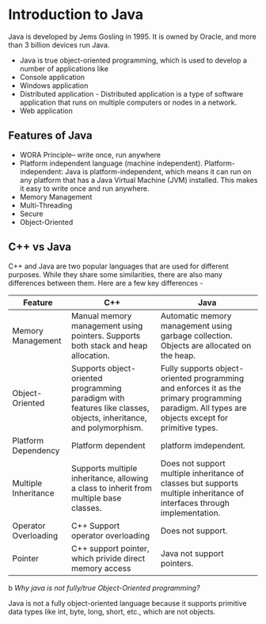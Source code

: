 # Introduction to Java
Java is developed by Jems Gosling in 1995.  It is owned by Oracle, and more than 3 billion devices run Java.
- Java is true object-oriented programming, which is used to develop a number of applications like
- Console application
- Windows application
- Distributed application - Distributed application is a type of software application that runs on multiple computers or nodes in a network.
- Web application

## Features of Java
- WORA Principle– write once, run anywhere
- Platform independent language (machine independent). 
    Platform-independent: Java is platform-independent, which means it can run on any platform that has a Java Virtual Machine (JVM) installed. This makes it easy to write once and run anywhere.
- Memory Management
- Multi-Threading
- Secure
- Object-Oriented

## C++ vs Java
C++ and Java are two popular languages that are used for different purposes. While they share some similarities, there are also many differences between them. Here are a few key differences - 

| Feature | C++  | Java |
| --------- | ------------- | ------------- |
| Memory Management | Manual memory management using pointers. Supports both stack and heap allocation. | Automatic memory management using garbage collection. Objects are allocated on the heap. |
| Object-Oriented | Supports object-oriented programming paradigm with features like classes, objects, inheritance, and polymorphism.| Fully supports object-oriented programming and enforces it as the primary programming paradigm. All types are objects except for primitive types.|
| Platform Dependency | Platform dependent | platform imdependent.| 
| Multiple Inheritance | Supports multiple inheritance, allowing a class to inherit from multiple base classes. | Does not support multiple inheritance of classes but supports multiple inheritance of interfaces through implementation. |
| Operator Overloading | C++ Support operator overloading | Does not support. |
| Pointer | C++ support pointer, which privide direct memory access | Java not support pointers. |

b
*Why java is not fully/true Object-Oriented programming?*

Java is not a fully object-oriented language because it supports primitive data types like int, byte, long, short, etc., which are not objects.

